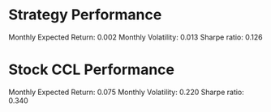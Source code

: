 # Strategy Performance
Monthly Expected Return: 0.002
Monthly Volatility: 0.013
Sharpe ratio: 0.126
# Stock CCL Performance
Monthly Expected Return: 0.075
Monthly Volatility: 0.220
Sharpe ratio: 0.340
